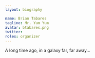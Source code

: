 ```yaml
---
layout: biography

name: Brian Tabares
tagline: Mr. Yum Yum
avatar: btabares.png
twitter: 
roles: organizer
---
```

A long time ago, in a galaxy far, far away...